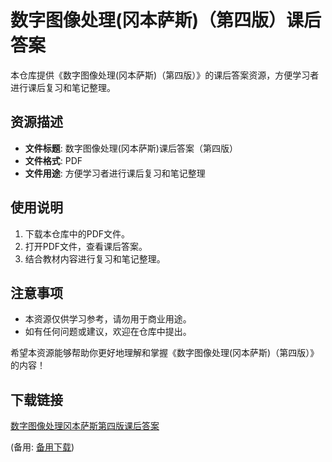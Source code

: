 # 数字图像处理(冈本萨斯)（第四版）课后答案

本仓库提供《数字图像处理(冈本萨斯)（第四版）》的课后答案资源，方便学习者进行课后复习和笔记整理。

## 资源描述

- **文件标题**: 数字图像处理(冈本萨斯)课后答案（第四版）
- **文件格式**: PDF
- **文件用途**: 方便学习者进行课后复习和笔记整理

## 使用说明

1. 下载本仓库中的PDF文件。
2. 打开PDF文件，查看课后答案。
3. 结合教材内容进行复习和笔记整理。

## 注意事项

- 本资源仅供学习参考，请勿用于商业用途。
- 如有任何问题或建议，欢迎在仓库中提出。

希望本资源能够帮助你更好地理解和掌握《数字图像处理(冈本萨斯)（第四版）》的内容！

## 下载链接
[数字图像处理冈本萨斯第四版课后答案](https://pan.quark.cn/s/d7b2e98fc7ff) 

(备用: [备用下载](https://pan.baidu.com/s/1P4Upi4PxPC6jNtqMukGnHw?pwd=1234))
